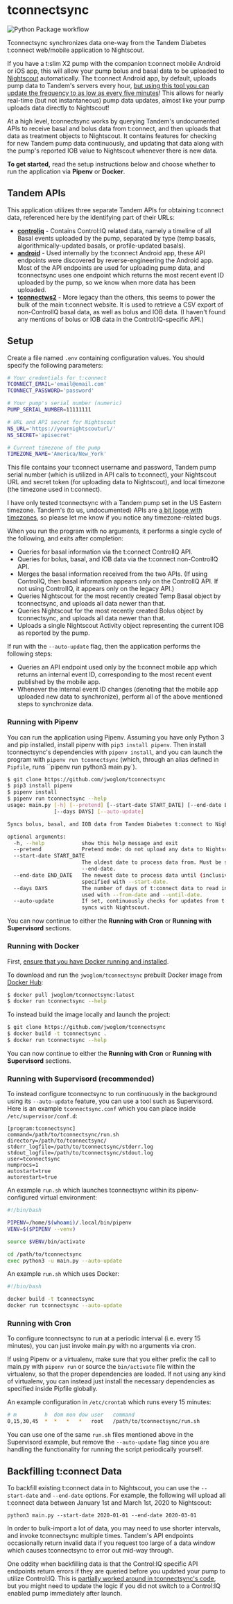 # tconnectsync

![Python Package workflow](https://github.com/jwoglom/tconnectsync/actions/workflows/python-package.yml/badge.svg)

Tconnectsync synchronizes data one-way from the Tandem Diabetes t:connect web/mobile application to Nightscout.

If you have a t:slim X2 pump with the companion t:connect mobile Android or iOS app, this will allow your pump bolus and basal data to be uploaded to [Nightscout](https://github.com/nightscout/cgm-remote-monitor) automatically. The t:connect Android app, by default, uploads pump data to Tandem's servers every hour, [but using this tool you can update the frequency to as low as every five minutes](https://github.com/jwoglom/tconnectpatcher)! This allows for nearly real-time (but not instantaneous) pump data updates, almost like your pump uploads data directly to Nightscout!

At a high level, tconnectsync works by querying Tandem's undocumented APIs to receive basal and bolus data from t:connect, and then uploads that data as treatment objects to Nightscout. It contains features for checking for new Tandem pump data continuously, and updating that data along with the pump's reported IOB value to Nightscout whenever there is new data.

**To get started,** read the setup instructions below and choose whether to run the application via **Pipenv** or **Docker**.

## Tandem APIs

This application utilizes three separate Tandem APIs for obtaining t:connect data, referenced here by the identifying part of their URLs:

* [**controliq**](https://github.com/jwoglom/tconnectsync/blob/master/tconnectsync/api/controliq.py) - Contains Control:IQ related data, namely a timeline of all Basal events uploaded by the pump, separated by type (temp basals, algorithmically-updated basals, or profile-updated basals).
* [**android**](https://github.com/jwoglom/tconnectsync/blob/master/tconnectsync/api/android.py) - Used internally by the t:connect Android app, these API endpoints were discovered by reverse-engineering the Android app. Most of the API endpoints are used for uploading pump data, and tconnectsync uses one endpoint which returns the most recent event ID uploaded by the pump, so we know when more data has been uploaded.
* [**tconnectws2**](https://github.com/jwoglom/tconnectsync/blob/master/tconnectsync/api/ws2.py) - More legacy than the others, this seems to power the bulk of the main t:connect website. It is used to retrieve a CSV export of non-ControlIQ basal data, as well as bolus and IOB data. (I haven't found any mentions of bolus or IOB data in the Control:IQ-specific API.)

## Setup

Create a file named `.env` containing configuration values. You should specify the following parameters:

```bash
# Your credentials for t:connect
TCONNECT_EMAIL='email@email.com'
TCONNECT_PASSWORD='password'

# Your pump's serial number (numeric)
PUMP_SERIAL_NUMBER=11111111

# URL and API secret for Nightscout
NS_URL='https://yournightscouturl/'
NS_SECRET='apisecret'

# Current timezone of the pump
TIMEZONE_NAME='America/New_York'
```

This file contains your t:connect username and password, Tandem pump serial number (which is utilized in API calls to t:connect), your Nightscout URL and secret token (for uploading data to Nightscout), and local timezone (the timezone used in t:connect).

I have only tested tconnectsync with a Tandem pump set in the US Eastern timezone. Tandem's (to us, undocumented) APIs are [a bit loose with timezones](https://github.com/jwoglom/tconnectsync/blob/master/tconnectsync/parser.py#L15), so please let me know if you notice any timezone-related bugs.

When you run the program with no arguments, it performs a single cycle of the following, and exits after completion:

* Queries for basal information via the t:connect ControlIQ API.
* Queries for bolus, basal, and IOB data via the t:connect non-ControlIQ API.
* Merges the basal information received from the two APIs. (If using ControlIQ, then basal information appears only on the ControlIQ API. If not using ControlIQ, it appears only on the legacy API.)
* Queries Nightscout for the most recently created Temp Basal object by tconnectsync, and uploads all data newer than that.
* Queries Nightscout for the most recently created Bolus object by tconnectsync, and uploads all data newer than that.
* Uploads a single Nightscout Activity object representing the current IOB as reported by the pump.

If run with the `--auto-update` flag, then the application performs the following steps:

* Queries an API endpoint used only by the t:connect mobile app which returns an internal event ID, corresponding to the most recent event published by the mobile app.
* Whenever the internal event ID changes (denoting that the mobile app uploaded new data to synchronize), perform all of the above mentioned steps to synchronize data.

### Running with Pipenv

You can run the application using Pipenv. Assuming you have only Python 3 and pip installed, install pipenv with `pip3 install pipenv`. Then install tconnectsync's dependencies with `pipenv install`, and you can launch the program with `pipenv run tconnectsync` (which, through an alias defined in `Pipfile`, runs ``pipenv run python3 main.py`).

```bash
$ git clone https://github.com/jwoglom/tconnectsync
$ pip3 install pipenv
$ pipenv install
$ pipenv run tconnectsync --help
usage: main.py [-h] [--pretend] [--start-date START_DATE] [--end-date END_DATE]
               [--days DAYS] [--auto-update]

Syncs bolus, basal, and IOB data from Tandem Diabetes t:connect to Nightscout.

optional arguments:
  -h, --help            show this help message and exit
  --pretend             Pretend mode: do not upload any data to Nightscout.
  --start-date START_DATE
                        The oldest date to process data from. Must be specified with
                        --end-date.
  --end-date END_DATE   The newest date to process data until (inclusive). Must be
                        specified with --start-date.
  --days DAYS           The number of days of t:connect data to read in. Cannot be
                        used with --from-date and --until-date.
  --auto-update         If set, continuously checks for updates from t:connect and
                        syncs with Nightscout.
```

You can now continue to either the **Running with Cron** or **Running with Supervisord** sections.

### Running with Docker

First, [ensure that you have Docker running and installed](https://docs.docker.com/get-started/#download-and-install-docker).

To download and run the `jwoglom/tconnectsync` prebuilt Docker image from [Docker Hub](https://hub.docker.com/r/jwoglom/tconnectsync):

```bash
$ docker pull jwoglom/tconnectsync:latest
$ docker run tconnectsync --help
```

To instead build the image locally and launch the project:

```bash
$ git clone https://github.com/jwoglom/tconnectsync
$ docker build -t tconnectsync .
$ docker run tconnectsync --help
```

You can now continue to either the **Running with Cron** or **Running with Supervisord** sections.

### Running with Supervisord (recommended)
To instead configure tconnectsync to run continuously in the background using its `--auto-update` feature, you can use a tool such as Supervisord. Here is an example `tconnectsync.conf` which you can place inside `/etc/supervisor/conf.d`:

```
[program:tconnectsync]
command=/path/to/tconnectsync/run.sh
directory=/path/to/tconnectsync/
stderr_logfile=/path/to/tconnectsync/stderr.log
stdout_logfile=/path/to/tconnectsync/stdout.log
user=tconnectsync
numprocs=1
autostart=true
autorestart=true
```

An example `run.sh` which launches tconnectsync within its pipenv-configured virtual environment:

```bash
#!/bin/bash

PIPENV=/home/$(whoami)/.local/bin/pipenv
VENV=$($PIPENV --venv)

source $VENV/bin/activate

cd /path/to/tconnectsync
exec python3 -u main.py --auto-update
```

An example `run.sh` which uses Docker:

```bash
#!/bin/bash

docker build -t tconnectsync
docker run tconnectsync --auto-update
```

### Running with Cron
To configure tconnectsync to run at a periodic interval (i.e. every 15 minutes), you can just invoke main.py with no arguments via cron.

If using Pipenv or a virtualenv, make sure that you either prefix the call to main.py with `pipenv run` or source the `bin/activate` file within the virtualenv, so that the proper dependencies are loaded. If not using any kind of virtualenv, you can instead just install the necessary dependencies as specified inside Pipfile globally.

An example configuration in `/etc/crontab` which runs every 15 minutes:

```bash
# m         h  dom mon dow user   command
0,15,30,45  *  *   *   *   root   /path/to/tconnectsync/run.sh
```

You can use one of the same `run.sh` files mentioned above in the Supervisord example, but remove the `--auto-update` flag since you are handling the functionality for running the script periodically yourself.

## Backfilling t:connect Data

To backfill existing t:connect data in to Nightscout, you can use the `--start-date` and `--end-date` options. For example, the following will upload all t:connect data between January 1st and March 1st, 2020 to Nightscout:

```
python3 main.py --start-date 2020-01-01 --end-date 2020-03-01
```

In order to bulk-import a lot of data, you may need to use shorter intervals, and invoke tconnectsync multiple times. Tandem's API endpoints occasionally return invalid data if you request too large of a data window which causes tconnectsync to error out mid-way through.

One oddity when backfilling data is that the Control:IQ specific API endpoints return errors if they are queried before you updated your pump to utilize Control:IQ. This is [partially worked around in tconnectsync's code](https://github.com/jwoglom/tconnectsync/blob/d841c3811aeff3671d941a7d3ff4b80cce6a219e/main.py#L238), but you might need to update the logic if you did not switch to a Control:IQ enabled pump immediately after launch.
